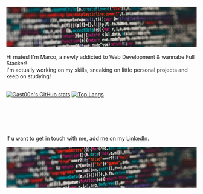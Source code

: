 ![Gast00n's header](https://github.com/Gast00n/Gast00n/blob/main/images/scala01.png)

Hi mates! I'm Marco, a newly addicted to Web Development & wannabe Full Stacker!<br>
I'm actually working on my skills, sneaking on little personal projects and keep on studying!<br><br>

[![Gast00n's GitHub stats](https://github-readme-stats.vercel.app/api?username=Gast00n&show_icons=true&theme=cobalt)](https://github.com/Gast00n/github-readme-stats)
[![Top Langs](https://github-readme-stats.vercel.app/api/top-langs/?username=Gast00n&layout=compact&theme=cobalt)](https://github.com/Gast00n/github-readme-stats)
<br><br><br><br><br><br>

<!-- Social -->
If u want to get in touch with me, add me on my <a href="https://www.linkedin.com/in/giuliettidev/">LinkedIn</a>.

![Gast00n's footer](https://github.com/Gast00n/Gast00n/blob/main/images/scala02.png)




